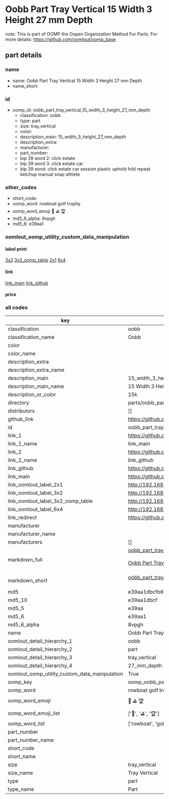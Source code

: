 # Oobb Part Tray Vertical 15 Width 3 Height 27 mm Depth  

note: This is part of OOMP the Oopen Organization Method For Parts. For more details: https://github.com/oomlout/oomp_base

##  part details
  







### name
* name: Oobb Part Tray Vertical 15 Width 3 Height 27 mm Depth
* name_short: 
### id
* oomp_id: oobb_part_tray_vertical_15_width_3_height_27_mm_depth
  * classification: oobb
  * type: part
  * size: tray_vertical
  * color: 
  * description_main: 15_width_3_height_27_mm_depth
  * description_extra: 
  * manufacturer: 
  * part_number: 
  * bip 39 word 2: click estate
  * bip 39 word 3: click estate car
  * bip 39 word: click estate car session plastic uphold fold repeat ketchup manual snap athlete

### other_codes
* short_code: 
* oomp_word: rowboat golf trophy
* oomp_word_emoji :rowboat: :golf: :trophy:
* md5_6_alpha: 8vpgh
* md5_6: e39aa1






### oomlout_oomp_utility_custom_data_manipulation
#### label print
[3x2](http://192.168.1.245:1112/?label=oomp%208vpgh)
[3x2_oomp_table](http://192.168.1.108:1112/?label=oomp%208vpgh)
[2x1](http://192.168.1.242:1112/?label=oomp%208vpgh)
[6x4](http://192.168.1.55:1112/?label=oomp%208vpgh)    

#### link

[link_main](https://github.com/oomlout/oomlout_oomp_version_1_messy/tree/main/parts/oobb_part_tray_vertical_15_width_3_height_27_mm_depth) [link_github](https://github.com/oomlout/oomlout_oomp_version_1_messy/tree/main/parts/oobb_part_tray_vertical_15_width_3_height_27_mm_depth)                             

#### price







### all codes 
| key | value |  
| --- | --- |  
| classification | oobb |  
| classification_name | Oobb |  
| color |  |  
| color_name |  |  
| description_extra |  |  
| description_extra_name |  |  
| description_main | 15_width_3_height_27_mm_depth |  
| description_main_name | 15 Width 3 Height 27 mm Depth |  
| description_or_color | 15k |  
| directory | parts/oobb_part_tray_vertical_15_width_3_height_27_mm_depth |  
| distributors | [] |  
| github_link | https://github.com/oomlout/oomlout_oomp_part_src/tree/main/parts/oobb_part_tray_vertical_15_width_3_height_27_mm_depth |  
| id | oobb_part_tray_vertical_15_width_3_height_27_mm_depth |  
| link_1 | https://github.com/oomlout/oomlout_oomp_version_1_messy/tree/main/parts/oobb_part_tray_vertical_15_width_3_height_27_mm_depth |  
| link_1_name | link_main |  
| link_2 | https://github.com/oomlout/oomlout_oomp_version_1_messy/tree/main/parts/oobb_part_tray_vertical_15_width_3_height_27_mm_depth |  
| link_2_name | link_github |  
| link_github | https://github.com/oomlout/oomlout_oomp_version_1_messy/tree/main/parts/oobb_part_tray_vertical_15_width_3_height_27_mm_depth |  
| link_main | https://github.com/oomlout/oomlout_oomp_version_1_messy/tree/main/parts/oobb_part_tray_vertical_15_width_3_height_27_mm_depth |  
| link_oomlout_label_2x1 | http://192.168.1.242:1112/?label=oomp%208vpgh |  
| link_oomlout_label_3x2 | http://192.168.1.245:1112/?label=oomp%208vpgh |  
| link_oomlout_label_3x2_oomp_table | http://192.168.1.108:1112/?label=oomp%208vpgh |  
| link_oomlout_label_6x4 | http://192.168.1.55:1112/?label=oomp%208vpgh |  
| link_redirect | https://github.com/oomlout/oomlout_oomp_version_1_messy/tree/main/parts/oobb_part_tray_vertical_15_width_3_height_27_mm_depth |  
| manufacturer |  |  
| manufacturer_name |  |  
| manufacturers | [] |  
| markdown_full | [oobb_part_tray_vertical_15_width_3_height_27_mm_depth](none)<br>[](none)<br>[Oobb Part Tray Vertical 15 Width 3 Height 27 Mm Depth](none)<br><br> |  
| markdown_short | [oobb_part_tray_vertical_15_width_3_height_27_mm_depth](none)<br><br> |  
| md5 | e39aa1dbcfb6ab53bb530c4444935955 |  
| md5_10 | e39aa1dbcf |  
| md5_5 | e39aa |  
| md5_6 | e39aa1 |  
| md5_6_alpha | 8vpgh |  
| name | Oobb Part Tray Vertical 15 Width 3 Height 27 mm Depth |  
| oomlout_detail_hierarchy_1 | oobb |  
| oomlout_detail_hierarchy_2 | part |  
| oomlout_detail_hierarchy_3 | tray_vertical |  
| oomlout_detail_hierarchy_4 | 27_mm_depth |  
| oomlout_oomp_utility_custom_data_manipulation | True |  
| oomp_key | oomp_oobb_part_tray_vertical_15_width_3_height_27_mm_depth |  
| oomp_word | rowboat golf trophy |  
| oomp_word_emoji | :rowboat: :golf: :trophy: |  
| oomp_word_emoji_list | [':rowboat:', ':golf:', ':trophy:'] |  
| oomp_word_list | ['rowboat', 'golf', 'trophy'] |  
| part_number |  |  
| part_number_name |  |  
| short_code |  |  
| short_name |  |  
| size | tray_vertical |  
| size_name | Tray Vertical |  
| type | part |  
| type_name | Part |  
